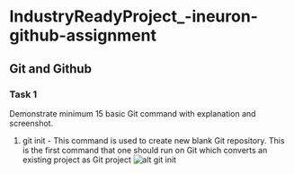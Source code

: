 # IndustryReadyProject_-ineuron-github-assignment

## Git and Github
### Task 1
Demonstrate minimum 15 basic Git command with explanation and screenshot.
1. git init - This command is used to create new blank Git repository. This is the first command that one should run on Git which converts an existing project as Git project
![alt git init](C:\Users\roys21\Downloads\ineuron-github-assignment\IndustryReadyProject_ineuron_github_assignment\src\git1.JPG)





